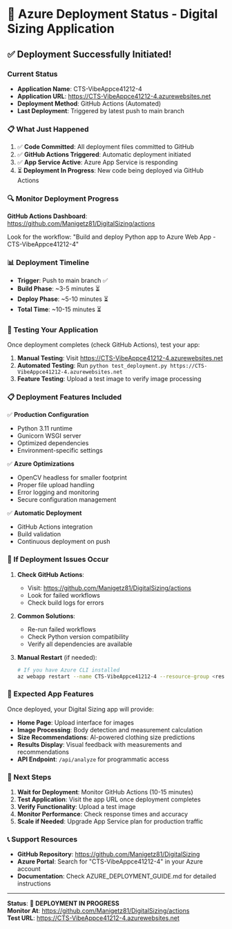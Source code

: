 # 🚀 Azure Deployment Status - Digital Sizing Application

## ✅ Deployment Successfully Initiated!

### Current Status
- **Application Name**: CTS-VibeAppce41212-4
- **Application URL**: https://CTS-VibeAppce41212-4.azurewebsites.net
- **Deployment Method**: GitHub Actions (Automated)
- **Last Deployment**: Triggered by latest push to main branch

### 📋 What Just Happened

1. ✅ **Code Committed**: All deployment files committed to GitHub
2. ✅ **GitHub Actions Triggered**: Automatic deployment initiated
3. ✅ **App Service Active**: Azure App Service is responding
4. ⏳ **Deployment In Progress**: New code being deployed via GitHub Actions

### 🔍 Monitor Deployment Progress

**GitHub Actions Dashboard**: https://github.com/Manigetz81/DigitalSizing/actions

Look for the workflow: "Build and deploy Python app to Azure Web App - CTS-VibeAppce41212-4"

### 📊 Deployment Timeline

- **Trigger**: Push to main branch ✅
- **Build Phase**: ~3-5 minutes ⏳
- **Deploy Phase**: ~5-10 minutes ⏳
- **Total Time**: ~10-15 minutes ⏳

### 🧪 Testing Your Application

Once deployment completes (check GitHub Actions), test your app:

1. **Manual Testing**: Visit https://CTS-VibeAppce41212-4.azurewebsites.net
2. **Automated Testing**: Run `python test_deployment.py https://CTS-VibeAppce41212-4.azurewebsites.net`
3. **Feature Testing**: Upload a test image to verify image processing

### 📋 Deployment Features Included

✅ **Production Configuration**
- Python 3.11 runtime
- Gunicorn WSGI server
- Optimized dependencies
- Environment-specific settings

✅ **Azure Optimizations**
- OpenCV headless for smaller footprint
- Proper file upload handling
- Error logging and monitoring
- Secure configuration management

✅ **Automatic Deployment**
- GitHub Actions integration
- Build validation
- Continuous deployment on push

### 🔧 If Deployment Issues Occur

1. **Check GitHub Actions**:
   - Visit: https://github.com/Manigetz81/DigitalSizing/actions
   - Look for failed workflows
   - Check build logs for errors

2. **Common Solutions**:
   - Re-run failed workflows
   - Check Python version compatibility
   - Verify all dependencies are available

3. **Manual Restart** (if needed):
   ```bash
   # If you have Azure CLI installed
   az webapp restart --name CTS-VibeAppce41212-4 --resource-group <resource-group>
   ```

### 🎯 Expected App Features

Once deployed, your Digital Sizing app will provide:

- **Home Page**: Upload interface for images
- **Image Processing**: Body detection and measurement calculation
- **Size Recommendations**: AI-powered clothing size predictions
- **Results Display**: Visual feedback with measurements and recommendations
- **API Endpoint**: `/api/analyze` for programmatic access

### 🚀 Next Steps

1. **Wait for Deployment**: Monitor GitHub Actions (10-15 minutes)
2. **Test Application**: Visit the app URL once deployment completes
3. **Verify Functionality**: Upload a test image
4. **Monitor Performance**: Check response times and accuracy
5. **Scale if Needed**: Upgrade App Service plan for production traffic

### 📞 Support Resources

- **GitHub Repository**: https://github.com/Manigetz81/DigitalSizing
- **Azure Portal**: Search for "CTS-VibeAppce41212-4" in your Azure account
- **Documentation**: Check AZURE_DEPLOYMENT_GUIDE.md for detailed instructions

---

**Status**: 🚀 **DEPLOYMENT IN PROGRESS**  
**Monitor At**: https://github.com/Manigetz81/DigitalSizing/actions  
**Test URL**: https://CTS-VibeAppce41212-4.azurewebsites.net
